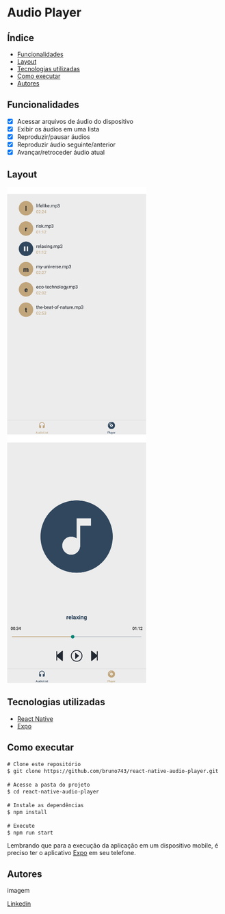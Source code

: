 # Audio Player

## Índice

- <a href="#funcionalidades" >Funcionalidades</a>
- <a href="layout">Layout</a>
- <a href="#tecnologias-utilizadas" >Tecnologias utilizadas</a>
- <a href="como-executar">Como executar</a>
- <a href="autores">Autores</a>

## Funcionalidades

- [x] Acessar arquivos de áudio do dispositivo
- [x] Exibir os áudios em uma lista
- [x] Reproduzir/pausar áudios
- [x] Reproduzir áudio seguinte/anterior
- [x] Avançar/retroceder áudio atual 

## Layout

![tela1](./layout/tela1.png)
![tela2](./layout/tela2.png)

## Tecnologias utilizadas

- [React Native](https://reactnative.dev/)
- [Expo](https://docs.expo.dev/)

## Como executar

```
# Clone este repositório
$ git clone https://github.com/bruno743/react-native-audio-player.git

# Acesse a pasta do projeto
$ cd react-native-audio-player

# Instale as dependências
$ npm install

# Execute
$ npm run start
```
Lembrando que para a execução da aplicação em um dispositivo mobile, é preciso ter o aplicativo [Expo](https://play.google.com/store/apps/details?id=host.exp.exponent&hl=pt_BR&gl=US&pli=1) em seu telefone.

## Autores

imagem

[Linkedin](https://www.linkedin.com/in/bruno-felipe-608a85219/)
